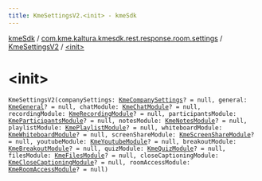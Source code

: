 ```yaml
---
title: KmeSettingsV2.<init> - kmeSdk
---
```


[kmeSdk](../../index.html) / [com.kme.kaltura.kmesdk.rest.response.room.settings](../index.html) / [KmeSettingsV2](index.html) / [&lt;init&gt;](./-init-.html)

# &lt;init&gt;

`KmeSettingsV2(companySettings: `[`KmeCompanySettings`](../-kme-company-settings/index.html)`? = null, general: `[`KmeGeneral`](../-kme-general/index.html)`? = null, chatModule: `[`KmeChatModule`](../-kme-chat-module/index.html)`? = null, recordingModule: `[`KmeRecordingModule`](../-kme-recording-module/index.html)`? = null, participantsModule: `[`KmeParticipantsModule`](../-kme-participants-module/index.html)`? = null, notesModule: `[`KmeNotesModule`](../-kme-notes-module/index.html)`? = null, playlistModule: `[`KmePlaylistModule`](../-kme-playlist-module/index.html)`? = null, whiteboardModule: `[`KmeWhiteboardModule`](../-kme-whiteboard-module/index.html)`? = null, screenShareModule: `[`KmeScreenShareModule`](../-kme-screen-share-module/index.html)`? = null, youtubeModule: `[`KmeYoutubeModule`](../-kme-youtube-module/index.html)`? = null, breakoutModule: `[`KmeBreakoutModule`](../-kme-breakout-module/index.html)`? = null, quizModule: `[`KmeQuizModule`](../-kme-quiz-module/index.html)`? = null, filesModule: `[`KmeFilesModule`](../-kme-files-module/index.html)`? = null, closeCaptioningModule: `[`KmeCloseCaptioningModule`](../-kme-close-captioning-module/index.html)`? = null, roomAccessModule: `[`KmeRoomAccessModule`](../-kme-room-access-module/index.html)`? = null)`